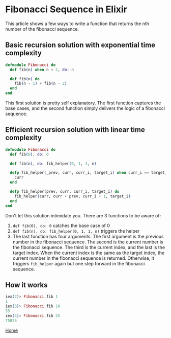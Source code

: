 # Fibonacci Sequence in Elixir

This article shows a few ways to write a function that returns the nth number of the fibonacci sequence.

## Basic recursion solution with exponential time complexity

```elixir
defmodule Fibonacci do
  def fib(n) when n < 2, do: n

  def fib(n) do
    fib(n - 1) + fib(n - 2)
  end
end
```

This first solution is pretty self explanatory. The first function captures the base cases, and the second function simply delivers the logic of a fibonacci sequence.

## Efficient recursion solution with linear time complexity

```elixir
defmodule Fibonacci do
  def fib(0), do: 0

  def fib(n), do: fib_helper(0, 1, 1, n)

  defp fib_helper(_prev, curr, curr_i, target_i) when curr_i == target_i do
    curr
  end

  defp fib_helper(prev, curr, curr_i, target_i) do
    fib_helper(curr, curr + prev, curr_i + 1, target_i)
  end
end
```

Don't let this solution intimidate you. There are 3 functions to be aware of:
1. `def fib(0), do: 0` catches the base case of 0
2. `def fib(n), do: fib_helper(0, 1, 1, n)` triggers the helper
3. The last function has four arguments. The first argument is the previous number in the fibonacci sequence. The second is the current number is the fibonacci sequence. The third is the current index, and the last is the target index. When the current index is the same as the target index, the current number in the fibonacci sequence is returned. Otherwise, it triggers `fib_helper` again but one step forward in the fibonacci sequence.

## How it works

```elixir
iex(2)> Fibonacci.fib 1
1
iex(3)> Fibonacci.fib 10
55
iex(4)> Fibonacci.fib 25
75025
```

[Home][home]

[home]: ../README.md
